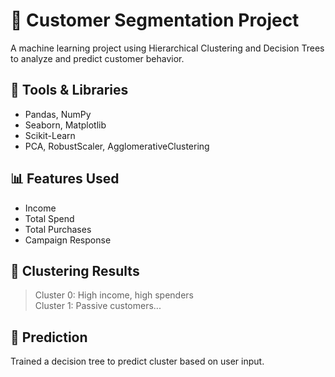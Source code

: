 # 🎯 Customer Segmentation Project

A machine learning project using Hierarchical Clustering and Decision Trees to analyze and predict customer behavior.

## 🧰 Tools & Libraries
- Pandas, NumPy
- Seaborn, Matplotlib
- Scikit-Learn
- PCA, RobustScaler, AgglomerativeClustering

## 📊 Features Used
- Income
- Total Spend
- Total Purchases
- Campaign Response

## 📌 Clustering Results
> Cluster 0: High income, high spenders  
> Cluster 1: Passive customers...

## 🔮 Prediction
Trained a decision tree to predict cluster based on user input.

